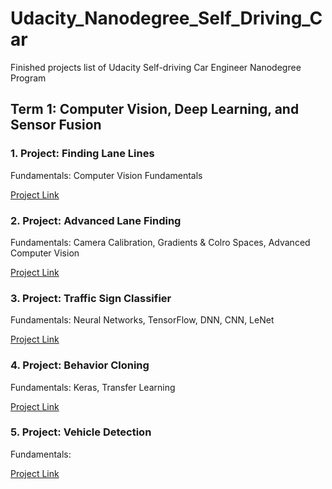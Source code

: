 # Udacity_Nanodegree_Self_Driving_Car
Finished projects list of Udacity Self-driving Car Engineer Nanodegree Program

## Term 1: Computer Vision, Deep Learning, and Sensor Fusion

### 1. Project: Finding Lane Lines
Fundamentals: Computer Vision Fundamentals

[Project Link](https://github.com/dongnanzhy/SDD-LaneLines-P1)

### 2. Project: Advanced Lane Finding
Fundamentals: Camera Calibration, Gradients & Colro Spaces, Advanced Computer Vision

[Project Link](https://github.com/dongnanzhy/CarND-Advanced-Lane-Lines)

### 3. Project: Traffic Sign Classifier
Fundamentals: Neural Networks, TensorFlow, DNN, CNN, LeNet

[Project Link](https://github.com/dongnanzhy/CarND-Traffic-Sign-Classifier-Projects)

### 4. Project: Behavior Cloning
Fundamentals: Keras, Transfer Learning

[Project Link](https://github.com/dongnanzhy/CarND-Behavioral-Cloning-P3)

### 5. Project: Vehicle Detection
Fundamentals: 

[Project Link](https://github.com/dongnanzhy/CarND-Vehicle-Detection)
